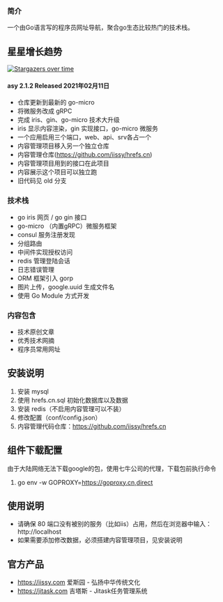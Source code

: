 ### 简介
一个由Go语言写的程序员网址导航，聚合go生态比较热门的技术栈。

## 星星增长趋势
[![Stargazers over time](https://starchart.cc/iissy/goweb.svg)](https://starchart.cc/iissy/goweb)

#### asy 2.1.2 Released 2021年02月11日
+ 仓库更新到最新的 go-micro
+ 将微服务改成 gRPC
+ 完成 iris、gin、go-micro 技术大升级
+ iris 显示内容渲染，gin 实现接口，go-micro 微服务
+ 一个应用启用三个端口，web、api、srv各占一个
+ 内容管理项目移入另一个独立仓库
+ 内容管理仓库(https://github.com/iissy/hrefs.cn)
+ 内容管理项目用到的接口在此项目
+ 内容展示这个项目可以独立跑
+ 旧代码见 old 分支

### 技术栈
+ go iris 网页 / go gin 接口
+ go-micro （内置gRPC）微服务框架
+ consul 服务注册发现
+ 分组路由
+ 中间件实现授权访问
+ redis 管理登陆会话
+ 日志错误管理
+ ORM 框架引入 gorp
+ 图片上传，google.uuid 生成文件名
+ 使用 Go Module 方式开发

### 内容包含
+ 技术原创文章
+ 优秀技术网摘
+ 程序员常用网址

## 安装说明
1. 安装 mysql
2. 使用 hrefs.cn.sql 初始化数据库以及数据
3. 安装 redis（不启用内容管理可以不装）
4. 修改配置（conf/config.json）
5. 内容管理代码仓库：https://github.com/iissy/hrefs.cn

## 组件下载配置
由于大陆网络无法下载google的包，使用七牛公司的代理，下载包前执行命令
1. go env -w GOPROXY=https://goproxy.cn,direct

## 使用说明
+ 请确保 80 端口没有被别的服务（比如iis）占用，然后在浏览器中输入：http://localhost
+ 如果需要添加修改数据，必须搭建内容管理项目，见安装说明

## 官方产品
+ https://iissy.com 爱斯园 - 弘扬中华传统文化
+ https://jitask.com 吉塔斯 - Jitask任务管理系统